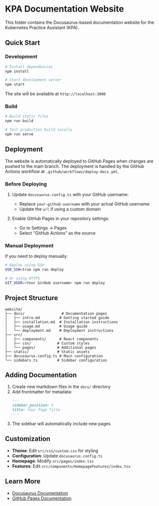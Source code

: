 # KPA Documentation Website

This folder contains the Docusaurus-based documentation website for the Kubernetes Practice Assistant (KPA).

## Quick Start

### Development

```bash
# Install dependencies
npm install

# Start development server
npm start
```

The site will be available at `http://localhost:3000`

### Build

```bash
# Build static files
npm run build

# Test production build locally
npm run serve
```

## Deployment

The website is automatically deployed to GitHub Pages when changes are pushed to the main branch. The deployment is handled by the GitHub Actions workflow at `.github/workflows/deploy-docs.yml`.

### Before Deploying

1. Update `docusaurus.config.ts` with your GitHub username:
   - Replace `your-github-username` with your actual GitHub username
   - Update the `url` if using a custom domain

2. Enable GitHub Pages in your repository settings:
   - Go to Settings → Pages
   - Select "GitHub Actions" as the source

### Manual Deployment

If you need to deploy manually:

```bash
# Deploy using SSH
USE_SSH=true npm run deploy

# Or using HTTPS
GIT_USER=<Your GitHub username> npm run deploy
```

## Project Structure

```
website/
├── docs/                 # Documentation pages
│   ├── intro.md         # Getting started guide
│   ├── installation.md  # Installation instructions
│   ├── usage.md         # Usage guide
│   └── deployment.md    # Deployment instructions
├── src/
│   ├── components/      # React components
│   ├── css/            # Custom styles
│   └── pages/          # Additional pages
├── static/             # Static assets
├── docusaurus.config.ts # Main configuration
└── sidebars.ts         # Sidebar configuration
```

## Adding Documentation

1. Create new markdown files in the `docs/` directory
2. Add frontmatter for metadata:
   ```markdown
   ---
   sidebar_position: 5
   title: Your Page Title
   ---
   ```
3. The sidebar will automatically include new pages

## Customization

- **Theme**: Edit `src/css/custom.css` for styling
- **Configuration**: Update `docusaurus.config.ts`
- **Homepage**: Modify `src/pages/index.tsx`
- **Features**: Edit `src/components/HomepageFeatures/index.tsx`

## Learn More

- [Docusaurus Documentation](https://docusaurus.io/)
- [GitHub Pages Documentation](https://docs.github.com/en/pages)
